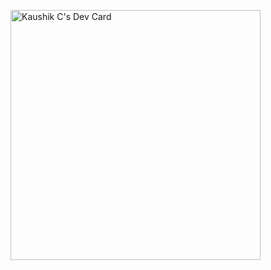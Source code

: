 <a href="https://app.daily.dev/kaushikchelladurai"><img src="https://api.daily.dev/devcards/64a80745fe1543dca1f86f69154b4425.png?r=omu" width="400" alt="Kaushik C's Dev Card"/></a>
